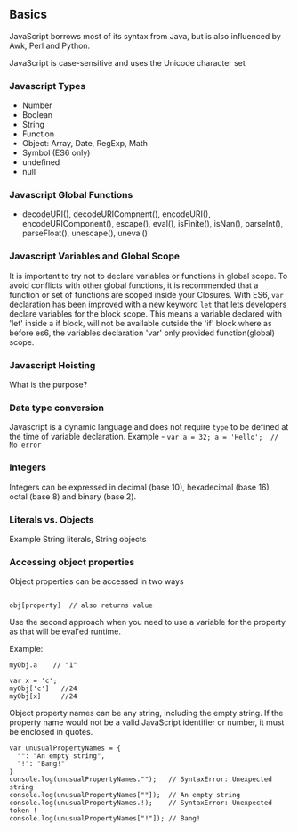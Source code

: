## Basics
JavaScript borrows most of its syntax from Java, but is also influenced by Awk, Perl and Python.

JavaScript is case-sensitive and uses the Unicode character set

### Javascript Types
* Number
* Boolean
* String
* Function
* Object: Array, Date, RegExp, Math
* Symbol (ES6 only)
* undefined
* null

### Javascript Global Functions
* decodeURI(), decodeURICompnent(), encodeURI(), encodeURIComponent(), escape(), eval(), isFinite(), isNan(), parseInt(), parseFloat(), unescape(), uneval()

### Javascript Variables and Global Scope

It is important to try not to declare variables or functions in global scope. To avoid conflicts with other global functions, it is recommended that a function or set of functions are scoped inside your Closures. With ES6, `var` declaration has been improved with a new keyword `let` that lets developers declare variables for the block scope. This means a variable declared with 'let' inside a if block, will not be available outside the 'if' block where as before es6, the variables declaration 'var' only provided function(global) scope.

### Javascript Hoisting
What is the purpose?

### Data type conversion
Javascript is a dynamic language and does not require `type` to be defined at the time of variable declaration. Example -
`
  var a = 32;
  a = 'Hello';  // No error
`
### Integers
Integers can be expressed in decimal (base 10), hexadecimal (base 16), octal (base 8) and binary (base 2).

### Literals vs. Objects
Example String literals, String objects

### Accessing object properties
Object properties can be accessed in two ways

```obj.property  // return value

obj[property]  // also returns value
```

Use the second approach when you need to use a variable for the property as that will be eval'ed runtime.

Example:

```var myObj = { a: "1", b: "2", c: 24 };
myObj.a    // "1"

var x = 'c';
myObj['c']   //24
myObj[x]     //24
```

Object property names can be any string, including the empty string. If the property name would not be a valid JavaScript identifier or number, it must be enclosed in quotes.

```
var unusualPropertyNames = {
  "": "An empty string",
  "!": "Bang!"
}
console.log(unusualPropertyNames."");   // SyntaxError: Unexpected string
console.log(unusualPropertyNames[""]);  // An empty string
console.log(unusualPropertyNames.!);    // SyntaxError: Unexpected token !
console.log(unusualPropertyNames["!"]); // Bang!
```
